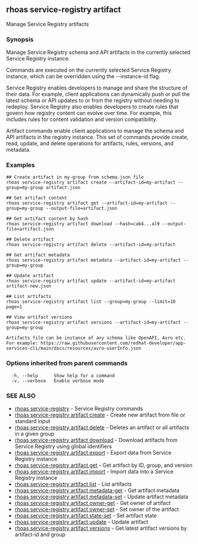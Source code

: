 ## rhoas service-registry artifact

Manage Service Registry artifacts

### Synopsis

Manage Service Registry schema and API artifacts in the currently selected Service Registry instance.

Commands are executed on the currently selected Service Registry instance, which can be overridden using the --instance-id flag.

Service Registry enables developers to manage and share the structure of their data.
For example, client applications can dynamically push or pull the latest schema or API updates to or from the registry without needing to redeploy.
Service Registry also enables developers to create rules that govern how registry content can evolve over time.
For example, this includes rules for content validation and version compatibility.

Artifact commands enable client applications to manage the schema and API artifacts in the registry instance.
This set of commands provide create, read, update, and delete operations for artifacts, rules, versions, and metadata.


### Examples

```
## Create artifact in my-group from schema.json file
rhoas service-registry artifact create --artifact-id=my-artifact --group=my-group artifact.json

## Get artifact content
rhoas service-registry artifact get --artifact-id=my-artifact --group=my-group --output-file=artifact.json

## Get artifact content by hash
rhoas service-registry artifact download --hash=cab4...al9 --output-file=artifact.json

## Delete artifact
rhoas service-registry artifact delete --artifact-id=my-artifact

## Get artifact metadata
rhoas service-registry artifact metadata --artifact-id=my-artifact --group=my-group

## Update artifact
rhoas service-registry artifact update --artifact-id=my-artifact artifact-new.json

## List artifacts
rhoas service-registry artifact list --group=my-group --limit=10 page=1

## View artifact versions
rhoas service-registry artifact versions --artifact-id=my-artifact --group=my-group

Artifacts file can be instance of any schema like OpenAPI, Avro etc.
For example: https://raw.githubusercontent.com/redhat-developer/app-services-cli/main/docs/resources/avro-userInfo.json

```

### Options inherited from parent commands

```
  -h, --help      Show help for a command
  -v, --verbose   Enable verbose mode
```

### SEE ALSO

* [rhoas service-registry](rhoas_service-registry.md)	 - Service Registry commands
* [rhoas service-registry artifact create](rhoas_service-registry_artifact_create.md)	 - Create new artifact from file or standard input
* [rhoas service-registry artifact delete](rhoas_service-registry_artifact_delete.md)	 - Deletes an artifact or all artifacts in a given group
* [rhoas service-registry artifact download](rhoas_service-registry_artifact_download.md)	 - Download artifacts from Service Registry using global identifiers
* [rhoas service-registry artifact export](rhoas_service-registry_artifact_export.md)	 - Export data from Service Registry instance
* [rhoas service-registry artifact get](rhoas_service-registry_artifact_get.md)	 - Get artifact by ID, group, and version
* [rhoas service-registry artifact import](rhoas_service-registry_artifact_import.md)	 - Import data into a Service Registry instance
* [rhoas service-registry artifact list](rhoas_service-registry_artifact_list.md)	 - List artifacts
* [rhoas service-registry artifact metadata-get](rhoas_service-registry_artifact_metadata-get.md)	 - Get artifact metadata
* [rhoas service-registry artifact metadata-set](rhoas_service-registry_artifact_metadata-set.md)	 - Update artifact metadata
* [rhoas service-registry artifact owner-get](rhoas_service-registry_artifact_owner-get.md)	 - Get owner of artifact
* [rhoas service-registry artifact owner-set](rhoas_service-registry_artifact_owner-set.md)	 - Set owner of the artifact
* [rhoas service-registry artifact state-set](rhoas_service-registry_artifact_state-set.md)	 - Set artifact state
* [rhoas service-registry artifact update](rhoas_service-registry_artifact_update.md)	 - Update artifact
* [rhoas service-registry artifact versions](rhoas_service-registry_artifact_versions.md)	 - Get latest artifact versions by artifact-id and group

